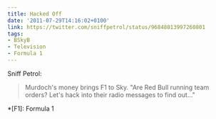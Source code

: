 ```yaml
---
title: Hacked Off
date: '2011-07-29T14:16:02+0100'
link: https://twitter.com/sniffpetrol/status/96848013997260801
tags:
- BSkyB
- Television
- Formula 1
---
```

Sniff Petrol:

> Murdoch's money brings F1 to Sky. "Are Red Bull running team orders? Let's hack into their radio messages to find out..."

*[F1]: Formula 1
